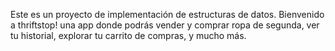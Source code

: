 Este es un proyecto de implementación de estructuras de datos.
Bienvenido a thriftstop! una app donde podrás vender y comprar ropa de segunda, ver tu historial, explorar tu carrito de compras, y mucho más.
